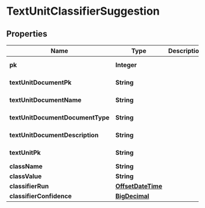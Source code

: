 

# TextUnitClassifierSuggestion

## Properties

Name | Type | Description | Notes
------------ | ------------- | ------------- | -------------
**pk** | **Integer** |  |  [optional] [readonly]
**textUnitDocumentPk** | **String** |  |  [optional] [readonly]
**textUnitDocumentName** | **String** |  |  [optional] [readonly]
**textUnitDocumentDocumentType** | **String** |  |  [optional] [readonly]
**textUnitDocumentDescription** | **String** |  |  [optional] [readonly]
**textUnitPk** | **String** |  |  [optional] [readonly]
**className** | **String** |  | 
**classValue** | **String** |  | 
**classifierRun** | [**OffsetDateTime**](OffsetDateTime.md) |  |  [optional]
**classifierConfidence** | [**BigDecimal**](BigDecimal.md) |  |  [optional]



